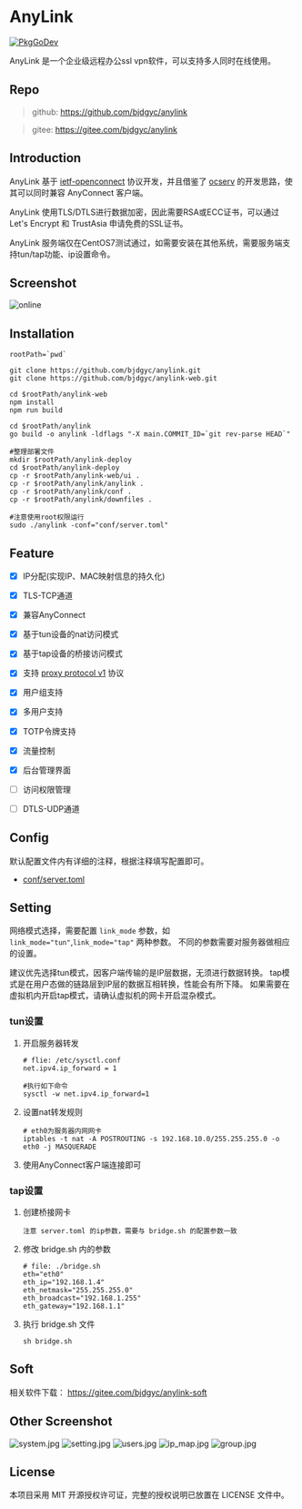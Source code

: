 # AnyLink

[![PkgGoDev](https://pkg.go.dev/badge/github.com/bjdgyc/anylink)](https://pkg.go.dev/github.com/bjdgyc/anylink)

AnyLink 是一个企业级远程办公ssl vpn软件，可以支持多人同时在线使用。

## Repo

> github: https://github.com/bjdgyc/anylink

> gitee: https://gitee.com/bjdgyc/anylink

## Introduction

AnyLink 基于 [ietf-openconnect](https://tools.ietf.org/html/draft-mavrogiannopoulos-openconnect-02)
协议开发，并且借鉴了 [ocserv](http://ocserv.gitlab.io/www/index.html) 的开发思路，使其可以同时兼容 AnyConnect 客户端。

AnyLink 使用TLS/DTLS进行数据加密，因此需要RSA或ECC证书，可以通过 Let's Encrypt 和 TrustAsia 申请免费的SSL证书。

AnyLink 服务端仅在CentOS7测试通过，如需要安装在其他系统，需要服务端支持tun/tap功能、ip设置命令。

## Screenshot

![online](https://raw.githubusercontent.com/bjdgyc/anylink/master/screenshot/online.jpg)

## Installation

```
rootPath=`pwd`

git clone https://github.com/bjdgyc/anylink.git
git clone https://github.com/bjdgyc/anylink-web.git

cd $rootPath/anylink-web
npm install
npm run build

cd $rootPath/anylink
go build -o anylink -ldflags "-X main.COMMIT_ID=`git rev-parse HEAD`"

#整理部署文件
mkdir $rootPath/anylink-deploy
cd $rootPath/anylink-deploy
cp -r $rootPath/anylink-web/ui .
cp -r $rootPath/anylink/anylink .
cp -r $rootPath/anylink/conf .
cp -r $rootPath/anylink/downfiles .

#注意使用root权限运行
sudo ./anylink -conf="conf/server.toml"
```

## Feature

- [x] IP分配(实现IP、MAC映射信息的持久化)
- [x] TLS-TCP通道
- [x] 兼容AnyConnect
- [x] 基于tun设备的nat访问模式
- [x] 基于tap设备的桥接访问模式
- [x] 支持 [proxy protocol v1](http://www.haproxy.org/download/2.2/doc/proxy-protocol.txt) 协议
- [x] 用户组支持
- [x] 多用户支持
- [x] TOTP令牌支持
- [x] 流量控制
- [x] 后台管理界面

- [ ] 访问权限管理
- [ ] DTLS-UDP通道

## Config

默认配置文件内有详细的注释，根据注释填写配置即可。

- [conf/server.toml](https://github.com/bjdgyc/anylink/blob/master/conf/server.toml)

## Setting

网络模式选择，需要配置 `link_mode` 参数，如 `link_mode="tun"`,`link_mode="tap"` 两种参数。 不同的参数需要对服务器做相应的设置。

建议优先选择tun模式，因客户端传输的是IP层数据，无须进行数据转换。 tap模式是在用户态做的链路层到IP层的数据互相转换，性能会有所下降。 如果需要在虚拟机内开启tap模式，请确认虚拟机的网卡开启混杂模式。

### tun设置

1. 开启服务器转发
    ```
    # flie: /etc/sysctl.conf
    net.ipv4.ip_forward = 1

    #执行如下命令
    sysctl -w net.ipv4.ip_forward=1
    ```

2. 设置nat转发规则
    ```
    # eth0为服务器内网网卡
    iptables -t nat -A POSTROUTING -s 192.168.10.0/255.255.255.0 -o eth0 -j MASQUERADE
    ```

3. 使用AnyConnect客户端连接即可

### tap设置

1. 创建桥接网卡
    ```
    注意 server.toml 的ip参数，需要与 bridge.sh 的配置参数一致
    ```

2. 修改 bridge.sh 内的参数
    ```
    # file: ./bridge.sh
    eth="eth0"
    eth_ip="192.168.1.4"
    eth_netmask="255.255.255.0"
    eth_broadcast="192.168.1.255"
    eth_gateway="192.168.1.1"
    ```

3. 执行 bridge.sh 文件
    ```
    sh bridge.sh
    ```

## Soft

相关软件下载： https://gitee.com/bjdgyc/anylink-soft

## Other Screenshot

![system.jpg](https://raw.githubusercontent.com/bjdgyc/anylink/master/screenshot/system.jpg)
![setting.jpg](https://raw.githubusercontent.com/bjdgyc/anylink/master/screenshot/setting.jpg)
![users.jpg](https://raw.githubusercontent.com/bjdgyc/anylink/master/screenshot/users.jpg)
![ip_map.jpg](https://raw.githubusercontent.com/bjdgyc/anylink/master/screenshot/ip_map.jpg)
![group.jpg](https://raw.githubusercontent.com/bjdgyc/anylink/master/screenshot/group.jpg)

## License

本项目采用 MIT 开源授权许可证，完整的授权说明已放置在 LICENSE 文件中。








